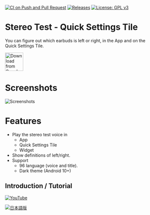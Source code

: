 [![CI on Push and Pull Request](https://github.com/kurema/EarphoneLeftAndRightAndroid/actions/workflows/build.yml/badge.svg)](https://github.com/kurema/EarphoneLeftAndRightAndroid/actions/workflows/build.yml)
[![Releases](https://img.shields.io/github/release/kurema/EarphoneLeftAndRightAndroid.svg)](https://github.com/kurema/EarphoneLeftAndRightAndroid/releases/latest)
[![License: GPL v3](https://img.shields.io/badge/License-MIT-blue.svg)](https://github.com/kurema/EarphoneLeftAndRightAndroid/blob/master/LICENSE)

# Stereo Test - Quick Settings Tile
You can figure out which earbuds is left or right, in the App and on the Quick Settings Tile.  

[<img src="https://play.google.com/intl/en_us/badges/images/generic/en_badge_web_generic.png"
      alt="Download from Google Play"
      height="60">](https://play.google.com/store/apps/details?id=com.github.kurema.earphoneleftandright)
<!-- [<img src=".github/assets/direct-apk-download.png"
      alt="Direct apk download"
      height="60">](https://github.com/kurema/EarphoneLeftAndRightAndroid/releases/latest) -->

# Screenshots
![Screenshots](Res/phone/render/007.png)

# Features
* Play the stereo test voice in
  * App
  * Quick Settings Tile
  * Widget
* Show definitions of left/right.
* Support
  * 96 language (voice and title).
  * Dark theme (Android 10+)

## Introduction / Tutorial
[![YouTube](https://img.youtube.com/vi/TDPHDW3JMRU/0.jpg)](https://www.youtube.com/watch?v=TDPHDW3JMRU)

[![日本語版](https://img.youtube.com/vi/4K_icWsNJlY/0.jpg)](https://www.youtube.com/watch?v=4K_icWsNJlY)
